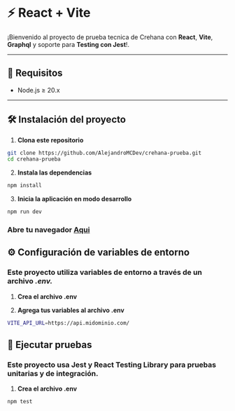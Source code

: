 # ⚡ React + Vite

¡Bienvenido al proyecto de prueba tecnica de Crehana con **React**, **Vite**, **Graphql** y soporte para **Testing con Jest**!.

---

## 🚀 Requisitos

- Node.js ≥ 20.x  

---

## 🛠️ Instalación del proyecto

1. **Clona este repositorio**

```bash
git clone https://github.com/AlejandroMCDev/crehana-prueba.git
cd crehana-prueba
```

2. **Instala las dependencias**
```bash
npm install
```

3. **Inicia la aplicación en modo desarrollo**
```bash
npm run dev
```

### Abre tu navegador [Aqui](http://localhost:5173)

## ⚙️ Configuración de variables de entorno
### Este proyecto utiliza variables de entorno a través de un archivo ***.env.***

1. **Crea el archivo .env**

2. **Agrega tus variables al archivo .env**
```bash
VITE_API_URL=https://api.midominio.com/
```
## 🧪 Ejecutar pruebas
### Este proyecto usa Jest y React Testing Library para pruebas unitarias y de integración.

1. **Crea el archivo .env**
```bash
npm test
```

